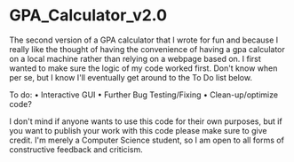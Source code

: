 # GPA_Calculator_v2.0

The second version of a GPA calculator that I wrote for fun and because I really like the thought of having the convenience of having a gpa calculator on a local machine rather than relying on a webpage based on. 
I first wanted to make sure the logic of my code worked first. Don't know when per se, but I know I'll eventually get around to the To Do list below.

To do:
• Interactive GUI
• Further Bug Testing/Fixing
• Clean-up/optimize code?

I don't mind if anyone wants to use this code for their own purposes, but if you want to publish your work with this code please make sure to give credit.
I'm merely a Computer Science student, so I am open to all forms of constructive feedback and criticism.
